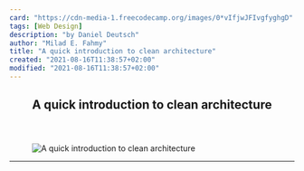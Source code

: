 ```yaml
---
card: "https://cdn-media-1.freecodecamp.org/images/0*vIfjwJFIvgfyghgD"
tags: [Web Design]
description: "by Daniel Deutsch"
author: "Milad E. Fahmy"
title: "A quick introduction to clean architecture"
created: "2021-08-16T11:38:57+02:00"
modified: "2021-08-16T11:38:57+02:00"
---
```

<div class="site-wrapper">
<main id="site-main" class="site-main outer">
<div class="inner">
<article class="post-full post tag-web-design tag-design-patterns tag-design tag-technology tag-programming ">
<header class="post-full-header">
<h1 class="post-full-title">A quick introduction to clean architecture</h1>
</header>
<figure class="post-full-image">
<picture>
<source media="(max-width: 700px)" sizes="1px" srcset="data:image/gif;base64,R0lGODlhAQABAIAAAAAAAP///yH5BAEAAAAALAAAAAABAAEAAAIBRAA7 1w">
<source media="(min-width: 701px)" sizes="(max-width: 800px) 400px,
(max-width: 1170px) 700px,
1400px" srcset="https://cdn-media-1.freecodecamp.org/images/0*vIfjwJFIvgfyghgD 300w,
https://cdn-media-1.freecodecamp.org/images/0*vIfjwJFIvgfyghgD 600w,
https://cdn-media-1.freecodecamp.org/images/0*vIfjwJFIvgfyghgD 1000w,
https://cdn-media-1.freecodecamp.org/images/0*vIfjwJFIvgfyghgD 2000w">
<img onerror="this.style.display='none'" src="https://cdn-media-1.freecodecamp.org/images/0*vIfjwJFIvgfyghgD" alt="A quick introduction to clean architecture">
</picture>
</figure>
<section class="post-full-content">
<div class="post-content medium-migrated-article">
</div>
<hr>
</section>
</article>
</div>
</main>
</div>
<!-- Google Tag Manager (noscript) -->
<!-- End Google Tag Manager (noscript) -->
